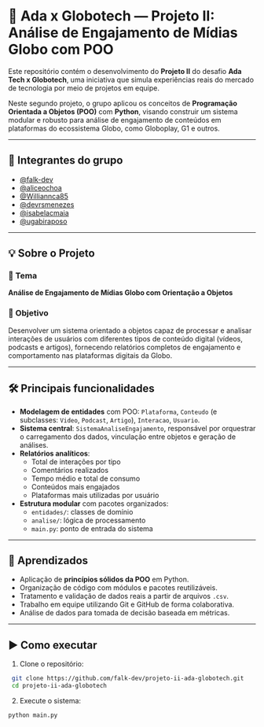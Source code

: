 # 🤝 Ada x Globotech — Projeto II: Análise de Engajamento de Mídias Globo com POO

Este repositório contém o desenvolvimento do **Projeto II** do desafio **Ada Tech x Globotech**, uma iniciativa que simula experiências reais do mercado de tecnologia por meio de projetos em equipe.

Neste segundo projeto, o grupo aplicou os conceitos de **Programação Orientada a Objetos (POO)** com **Python**, visando construir um sistema modular e robusto para análise de engajamento de conteúdos em plataformas do ecossistema Globo, como Globoplay, G1 e outros.

---

## 👥 Integrantes do grupo

- [@falk-dev](https://github.com/falk-dev)
- [@aliceochoa](https://github.com/aliceochoa)
- [@Williannca85](https://github.com/Williannca85)
- [@devrsmenezes](https://github.com/devrsmenezes)
- [@isabelacmaia](https://github.com/isabelacmaia)
- [@ugabiraposo](https://github.com/ugabiraposo)

---

## 💡 Sobre o Projeto

### 📌 Tema  
**Análise de Engajamento de Mídias Globo com Orientação a Objetos**

### 🎯 Objetivo  
Desenvolver um sistema orientado a objetos capaz de processar e analisar interações de usuários com diferentes tipos de conteúdo digital (vídeos, podcasts e artigos), fornecendo relatórios completos de engajamento e comportamento nas plataformas digitais da Globo.

---

## 🛠️ Principais funcionalidades

- **Modelagem de entidades** com POO: `Plataforma`, `Conteudo` (e subclasses: `Video`, `Podcast`, `Artigo`), `Interacao`, `Usuario`.
- **Sistema central**: `SistemaAnaliseEngajamento`, responsável por orquestrar o carregamento dos dados, vinculação entre objetos e geração de análises.
- **Relatórios analíticos**:
  - Total de interações por tipo
  - Comentários realizados
  - Tempo médio e total de consumo
  - Conteúdos mais engajados
  - Plataformas mais utilizadas por usuário
- **Estrutura modular** com pacotes organizados:
  - `entidades/`: classes de domínio
  - `analise/`: lógica de processamento
  - `main.py`: ponto de entrada do sistema

---

## 🧠 Aprendizados

- Aplicação de **princípios sólidos da POO** em Python.
- Organização de código com módulos e pacotes reutilizáveis.
- Tratamento e validação de dados reais a partir de arquivos `.csv`.
- Trabalho em equipe utilizando Git e GitHub de forma colaborativa.
- Análise de dados para tomada de decisão baseada em métricas.

---

## ▶️ Como executar

1. Clone o repositório:
  ```bash
   git clone https://github.com/falk-dev/projeto-ii-ada-globotech.git
   cd projeto-ii-ada-globotech
  ```

2. Execute o sistema:
```bash
python main.py
```
